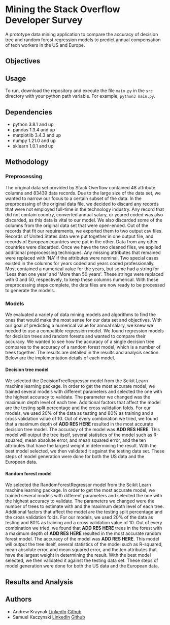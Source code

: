 # Mining the Stack Overflow Developer Survey
A prototype data mining application to compare the accuracy of decision tree and random forest regression models to 
predict annual compensation of tech workers in the US and Europe.

## Objectives


## Usage
To run, download the repository and execute the file `main.py` in the `src` directory with your python path variable. 
For example, `python3 main.py`.

## Dependencies
- python 3.8.1 and up
- pandas 1.3.4 and up
- matplotlib 3.4.3 and up
- numpy 1.21.0 and up
- sklearn 1.0.1 and up

## Methodology
### Preprocessing
The original data set provided by Stack Overflow contained 48 attribute columns and 83439 data records. Due to the 
large size of the data set, we wanted to narrow our focus to a certain subset of the data. In the preprocessing of the 
original data file, we decided to discard any records that were not employed full-time in the technology industry. Any 
record that did not contain country, converted annual salary, or yeared coded was also discarded, as this data is vital 
to our model. We also discarded some of the columns from the original data set that were open-ended. Out of the records 
that fit our requirements, we exported them to two output csv files. Records of United States data were put together in 
one output file, and records of European countries were put in the other. Data from any other countries were discarded. 
Once we have the two cleaned files, we applied additional preprocessing techniques. Any missing attributes that 
remained were replaced with 'NA' if the attributes were nominal. Two special cases existed in the columns for years 
coded and years coded professionally. Most contained a numerical value for the years, but some had a string for 'Less 
than one year' and 'More than 50 years'. These strings were replaced with 0 and 50, respectively, to keep these columns 
numerical. With these preprocessing steps complete, the data files are now ready to be processed to generate the models.

### Models
We evaluated a variety of data mining models and algorithms to find the ones that would make the most sense for our 
data set and objectives. With our goal of predicting a numerical value for annual salary, we knew we needed to use a 
compatible regression model. We found regression models for decision trees and random forests and wanted to compare 
their accuracy. We wanted to see how the accuracy of a single decision tree compares to the accuracy of a random forest 
model, which is a number of trees together. The results are detailed in the results and analysis section. Below are the 
implementation details of each model.

#### Decision tree model
We selected the DecisionTreeRegressor model from the Scikit Learn machine learning package. In order to get the most 
accurate model, we trained several models with different parameters and selected the one with the highest accuracy to 
validate. The parameter we changed was the maximum depth level of each tree. Additional factors that affect the model 
are the testing split percentage and the cross validation folds. For our models, we used 20% of the data as testing and 
80% as training and a cross validation value of 10. Out of every combination we tried, we found that a maximum depth of 
____ADD RES HERE____ resulted in the most accurate decision tree model. The accuracy of the model was ____ADD RES 
HERE____. This model will output the tree itself, several statistics of the model such as R-squared, mean absolute 
error, and mean squared error, and the ten attributes that have the largest weight in determining the result. With the 
best model selected, we then validated it against the testing data set. These steps of model generation were done for 
both the US data and the European data.

#### Random forest model
We selected the RandomForestRegressor model from the Scikit Learn machine learning package. In order to get the most 
accurate model, we trained several models with different parameters and selected the one with the highest accuracy to 
validate. The parameters we changed were the number of trees to estimate with and the maximum depth level of each tree. 
Additional factors that affect the model are the testing split percentage and the cross validation folds. For our 
models, we used 20% of the data as testing and 80% as training and a cross validation value of 10. Out of every 
combination we tried, we found that ____ADD RES HERE____ trees in the forest with a maximum depth of ____ADD RES 
HERE____ resulted in the most accurate random forest model. The accuracy of the model was ____ADD RES HERE____. This 
model will output the tree itself, several statistics of the model such as R-squared, mean absolute error, and mean 
squared error, and the ten attributes that have the largest weight in determining the result. With the best model 
selected, we then validated it against the testing data set. These steps of model generation were done for both the US 
data and the European data.

## Results and Analysis


## Authors
- Andrew Kraynak [LinkedIn](https://www.linkedin.com/in/abkraynak/) [Github](https://github.com/abkraynak)
- Samuel Kaczynski [LinkedIn](https://www.linkedin.com/in/samuel-kaczynski-425926196/) [Github](https://github.com/SKalltheway)